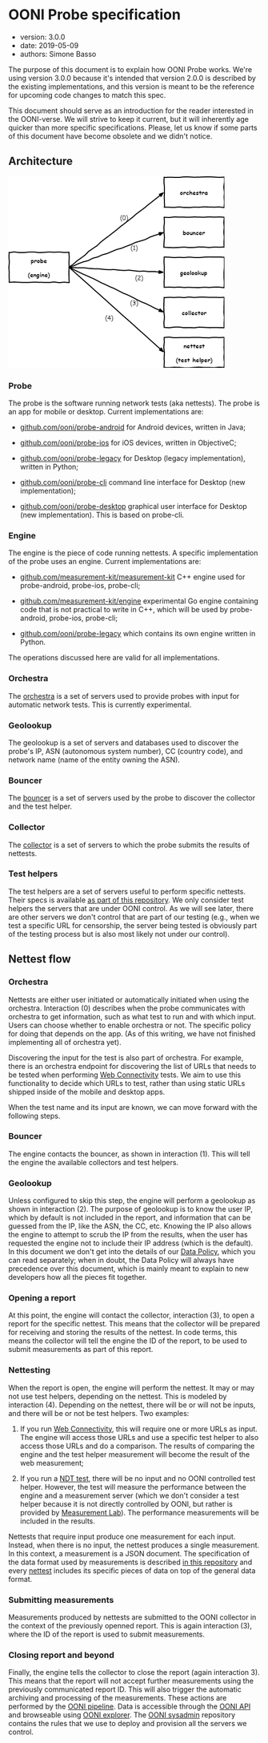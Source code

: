 # OONI Probe specification

* version: 3.0.0
* date: 2019-05-09
* authors: Simone Basso

The purpose of this document is to explain how OONI Probe works. We're
using version 3.0.0 because it's intended that version 2.0.0 is described
by the existing implementations, and this version is meant to be the
reference for upcoming code changes to match this spec.

This document should serve as an introduction for the reader interested in
the OONI-verse. We will strive to keep it current, but it will inherently
age quicker than more specific specifications. Please, let us know if some
parts of this document have become obsolete and we didn't notice.

## Architecture

![Architecture](ooniprobe.png)

### Probe

The probe is the software running network tests (aka nettests). The probe
is an app for mobile or desktop. Current implementations are:

- [github.com/ooni/probe-android](https://github.com/ooni/probe-android)
for Android devices, written in Java;

- [github.com/ooni/probe-ios](https://github.com/ooni/probe-ios)
for iOS devices, written in ObjectiveC;

- [github.com/ooni/probe-legacy](https://github.com/ooni/probe-legacy)
for Desktop (legacy implementation), written in Python;

- [github.com/ooni/probe-cli](https://github.com/ooni/probe-cli)
command line interface for Desktop (new implementation);

- [github.com/ooni/probe-desktop](https://github.com/ooni/probe-desktop)
graphical user interface for Desktop (new implementation). This is
based on probe-cli.

### Engine

The engine is the piece of code running nettests. A specific implementation
of the probe uses an engine. Current implementations are:

- [github.com/measurement-kit/measurement-kit](
https://github.com/measurement-kit/measurement-kit) C++ engine
used for probe-android, probe-ios, probe-cli;

- [github.com/measurement-kit/engine](https://github.com/measurement-kit/engine)
experimental Go engine containing code that is not practical to write in C++,
which will be used by probe-android, probe-ios, probe-cli;

- [github.com/ooni/probe-legacy](https://github.com/ooni/probe-legacy)
which contains its own engine written in Python.

The operations discussed here are valid for all implementations.

### Orchestra

The [orchestra](../backends/bk-002-orchestra.md) is a
set of servers used to provide probes with input for
automatic network tests. This is currently experimental.

### Geolookup

The geolookup is a set of servers and databases used to discover the
probe's IP, ASN (autonomous system number), CC (country code), and
network name (name of the entity owning the ASN).

### Bouncer

The [bouncer](../backends/bk-004-bouncer.md)
is a set of servers used by the probe to discover the
collector and the test helper.

### Collector

The [collector](../backends/bk-003-collector.md)
is a set of servers to which the probe submits the
results of nettests.

### Test helpers

The test helpers are a set of servers useful to perform specific nettests. Their
specs is available [as part of this repository](../backends). We only consider
test helpers the servers that are under OONI control. As we will see later, there
are other servers we don't control that are part of our testing (e.g., when we
test a specific URL for censorship, the server being tested is obviously part of
the testing process but is also most likely not under our control).

## Nettest flow

### Orchestra

Nettests are either user initiated or automatically initiated when
using the orchestra. Interaction (0) describes when the probe communicates
with orchestra to get information, such as what test to run and with
which input. Users can choose whether to enable orchestra or not. The specific
policy for doing that depends on the app. (As of this writing, we have
not finished implementing all of orchestra yet).

Discovering the input for the test is also part of orchestra. For example,
there is an orchestra endpoint for discovering the list of URLs that
needs to be tested when performing [Web Connectivity](
../nettests/ts-017-web-connectivity.md) tests. We aim to use this functionality to
decide which URLs to test, rather than using static URLs shipped inside of
the mobile and desktop apps.

When the test name and its input are known, we can move forward with
the following steps.

### Bouncer

The engine contacts the bouncer, as shown in interaction (1). This will
tell the engine the available collectors and test helpers.

### Geolookup

Unless configured to skip this step, the engine will perform a geolookup
as shown in interaction (2). The purpose of geolookup is to know the
user IP, which by default is not included in the report, and information
that can be guessed from the IP, like the ASN, the CC, etc. Knowing the
IP also allows the engine to attempt to scrub the IP from the results, when
the user has requested the engine not to include their IP address (which is the
default). In this document we don't get into the details of our [Data
Policy](https://ooni.io/about/data-policy/), which you can read separately; when
in doubt, the Data Policy will always have precedence over this document, which
is mainly meant to explain to new developers how all the pieces fit together.

### Opening a report

At this point, the engine will contact the collector, interaction (3), to
open a report for the specific nettest. This means that the collector will
be prepared for receiving and storing the results of the nettest. In code
terms, this means the collector will tell the engine the ID of the report, to
be used to submit measurements as part of this report.

### Nettesting

When the report is open, the engine will perform the nettest. It may or
may not use test helpers, depending on the nettest. This is modeled by
interaction (4). Depending on the nettest, there will be or will not be
inputs, and there will be or not be test helpers. Two examples:

1. If you run [Web Connectivity](
..//nettests/ts-017-web-connectivity.md), this will require one or more URLs
as input. The engine will access those URLs and use a specific test helper
to also access those URLs and do a comparison. The results of comparing
the engine and the test helper measurement will become the result of the
web measurement;

2. If you run a [NDT test](../nettests/ts-022-ndt.md), there will be no input
and no OONI controlled test helper. However, the test will measure the performance
between the engine and a measurement server (which we don't consider a
test helper because it is not directly controlled by OONI, but rather is
provided by [Measurement Lab](https://www.measurementlab.net/)). The performance
measurements will be included in the results.

Nettests that require input produce one measurement for each input. Instead,
when there is no input, the nettest produces a single measurement. In this
context, a measurement is a JSON document. The specification of the data
format used by measurements is described [in this repository](
../data-formats) and every [nettest](../nettests) includes its
specific pieces of data on top of the general data format.

### Submitting measurements

Measurements produced by nettests are submitted to the OONI collector in
the context of the previously openned report. This is again interaction
(3), where the ID of the report is used to submit measurements.

### Closing report and beyond

Finally, the engine tells the collector to close the report (again
interaction 3). This means that the report will not accept further measurements
using the previously communicated report ID. This will also trigger the
automatic archiving and processing of the measurements. These actions
are performed by the [OONI pipeline](
https://github.com/ooni/pipeline). Data is accessible through the [OONI
API](https://github.com/ooni/api) and browseable using
[OONI explorer](https://github.com/ooni/explorer). The [OONI sysadmin](
https://github.com/ooni/sysadmin) repository contains the rules that
we use to deploy and provision all the servers we control.

